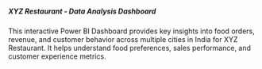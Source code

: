 <h5> XYZ Restaurant - Data Analysis Dashboard </h5> 
This interactive Power BI Dashboard provides key insights into food orders, revenue, and customer behavior across multiple cities in India for XYZ Restaurant. It helps understand food preferences, sales performance, and customer experience metrics.
